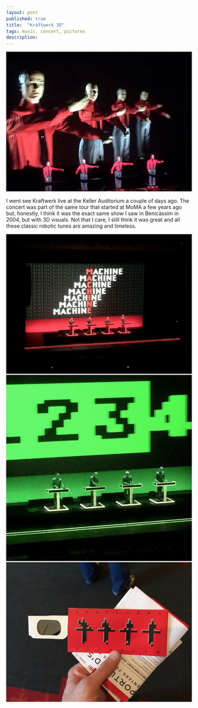 ```yaml
---
layout: post
published: true
title:  "Kraftwerk 3D"
tags: music, concert, pictures
description: 
---
```


![kraftwerk 3d](/assets/images/kraftwerk_1.jpg)

I went see Kraftwerk live at the Keller Auditorium a couple of days ago. The concert was part of the same tour that started at MoMA a few years ago but, honestly, I think it was the exact same show I saw in Benicàssim in 2004, but with 3D visuals. Not that I care, I still think it was great and all these classic robotic tunes are amazing and timeless.

<!--more-->
![kraftwerk 3d](/assets/images/kraftwerk_2.jpg)
![kraftwerk 3d](/assets/images/kraftwerk_3.jpg)
![kraftwerk 3d](/assets/images/kraftwerk_4.jpg)
